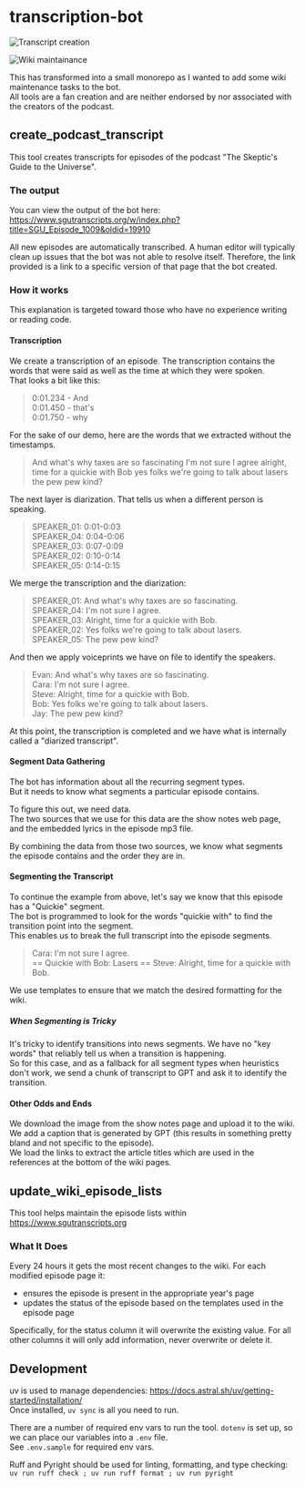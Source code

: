 # transcription-bot

![Transcript creation](https://cronitor.io/badges/2CcGJX/production/TepOa29Ms8vPgIhqhWnOkh3SQic.svg)

![Wiki maintainance](https://cronitor.io/badges/8PyGO2/production/rt1gMVYWjLdKlQR6znQGl6RYUvA.svg)

This has transformed into a small monorepo as I wanted to add some wiki maintenance tasks to the bot.<br>
All tools are a fan creation and are neither endorsed by nor associated with the creators of the podcast.<br>

## create_podcast_transcript

This tool creates transcripts for episodes of the podcast "The Skeptic's Guide to the Universe".<br>

### The output

You can view the output of the bot here: <https://www.sgutranscripts.org/w/index.php?title=SGU_Episode_1009&oldid=19910>

All new episodes are automatically transcribed. A human editor will typically clean up issues that the bot was not able to resolve itself.
Therefore, the link provided is a link to a specific version of that page that the bot created.

### How it works

This explanation is targeted toward those who have no experience writing or reading code.<br>

#### Transcription

We create a transcription of an episode. The transcription contains the words that were said as well as the time at which they were spoken.<br>
That looks a bit like this:

> 0:01.234 - And<br>
> 0:01.450 - that's<br>
> 0:01.750 - why<br>

For the sake of our demo, here are the words that we extracted without the timestamps.<br>

> And what's why taxes are so fascinating I'm not sure I agree alright, time for a quickie with Bob yes folks we're going to talk about lasers the pew pew kind?

The next layer is diarization. That tells us when a different person is speaking.<br>

> SPEAKER_01: 0:01-0:03<br>
> SPEAKER_04: 0:04-0:06<br>
> SPEAKER_03: 0:07-0:09<br>
> SPEAKER_02: 0:10-0:14<br>
> SPEAKER_05: 0:14-0:15<br>

We merge the transcription and the diarization:

> SPEAKER_01: And what's why taxes are so fascinating.<br>
> SPEAKER_04: I'm not sure I agree.<br>
> SPEAKER_03: Alright, time for a quickie with Bob.<br>
> SPEAKER_02: Yes folks we're going to talk about lasers.<br>
> SPEAKER_05: The pew pew kind?<br>

And then we apply voiceprints we have on file to identify the speakers.

> Evan: And what's why taxes are so fascinating.<br>
> Cara: I'm not sure I agree.<br>
> Steve: Alright, time for a quickie with Bob.<br>
> Bob: Yes folks we're going to talk about lasers.<br>
> Jay: The pew pew kind?<br>

At this point, the transcription is completed and we have what is internally called a "diarized transcript".<br>

#### Segment Data Gathering

The bot has information about all the recurring segment types.<br>
But it needs to know what segments a particular episode contains.<br>

To figure this out, we need data.<br>
The two sources that we use for this data are the show notes web page, and the embedded lyrics in the episode mp3 file.<br>

By combining the data from those two sources, we know what segments the episode contains and the order they are in.<br>

#### Segmenting the Transcript

To continue the example from above, let's say we know that this episode has a "Quickie" segment.<br>
The bot is programmed to look for the words "quickie with" to find the transition point into the segment.<br>
This enables us to break the full transcript into the episode segments.<br>

> Cara: I'm not sure I agree.<br>
> == Quickie with Bob: Lasers ==
> Steve: Alright, time for a quickie with Bob.<br>

We use templates to ensure that we match the desired formatting for the wiki.

##### When Segmenting is Tricky

It's tricky to identify transitions into news segments. We have no "key words" that reliably tell us when a transition is happening.<br>
So for this case, and as a fallback for all segment types when heuristics don't work, we send a chunk of transcript to GPT and ask it to identify the transition.<br>

#### Other Odds and Ends

We download the image from the show notes page and upload it to the wiki. We add a caption that is generated by GPT
(this results in something pretty bland and not specific to the episode).<br>
We load the links to extract the article titles which are used in the references at the bottom of the wiki pages.<br>

## update_wiki_episode_lists

This tool helps maintain the episode lists within <https://www.sgutranscripts.org><br>

### What It Does

Every 24 hours it gets the most recent changes to the wiki.
For each modified episode page it:

- ensures the episode is present in the appropriate year's page
- updates the status of the episode based on the templates used in the episode page

Specifically, for the status column it will overwrite the existing value. For all other columns it will only add information, never overwrite or delete it.

## Development

uv is used to manage dependencies: <https://docs.astral.sh/uv/getting-started/installation/><br>
Once installed, `uv sync` is all you need to run.

There are a number of required env vars to run the tool. `dotenv` is set up, so we can place our variables into a `.env` file.<br>
See `.env.sample` for required env vars.<br>

Ruff and Pyright should be used for linting, formatting, and type checking: `uv run ruff check ; uv run ruff format ; uv run pyright`

